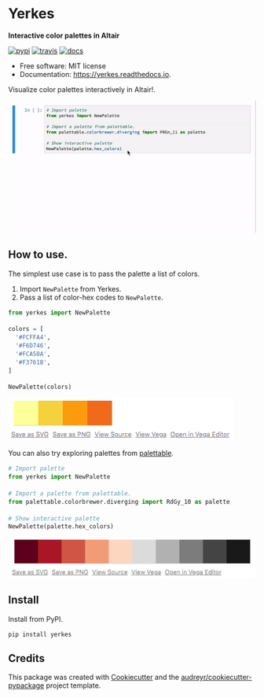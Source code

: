 # Yerkes

**Interactive color palettes in Altair**

[![pypi](https://img.shields.io/pypi/v/yerkes.svg)](https://pypi.python.org/pypi/yerkes)
[![travis](https://img.shields.io/travis/zsailer/yerkes.svg)](https://travis-ci.org/zsailer/yerkes)
[![docs](https://readthedocs.org/projects/yerkes/badge/?version=latest)](https://yerkes.readthedocs.io/en/latest/?badge=latest)



* Free software: MIT license
* Documentation: https://yerkes.readthedocs.io.


Visualize color palettes interactively in Altair!.

![](docs/img/yerkes.gif)

## How to use.

The simplest use case is to pass the palette a list of colors.

1. Import `NewPalette` from Yerkes.
2. Pass a list of color-hex codes to `NewPalette`.

```python
from yerkes import NewPalette

colors = [
  '#FCFFA4',
  '#F6D746',
  '#FCA50A',
  '#F3761B',
]

NewPalette(colors)
```
![](docs/img/readme.png)

You can also try exploring palettes from [palettable](https://jiffyclub.github.io/palettable/).

```python
# Import palette
from yerkes import NewPalette

# Import a palette from palettable.
from palettable.colorbrewer.diverging import RdGy_10 as palette

# Show interactive palette
NewPalette(palette.hex_colors)
```
![](docs/img/readme2.png)


## Install

Install from PyPI.

```
pip install yerkes
```

## Credits

This package was created with [Cookiecutter](https://github.com/audreyr/cookiecutter) and the [audreyr/cookiecutter-pypackage](https://github.com/audreyr/cookiecutter-pypackage) project template.
